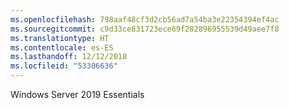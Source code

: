 ```yaml
---
ms.openlocfilehash: 798aaf48cf3d2cb56ad7a54ba3e22354394ef4ac
ms.sourcegitcommit: c9d33ce831723ece69f282896955539d49aee7f8
ms.translationtype: HT
ms.contentlocale: es-ES
ms.lasthandoff: 12/12/2018
ms.locfileid: "53306636"
---
```

Windows Server 2019 Essentials
